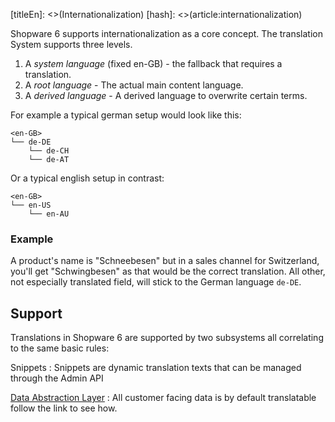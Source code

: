 [titleEn]: <>(Internationalization)
[hash]: <>(article:internationalization)

Shopware 6 supports internationalization as a core concept. The translation System supports three levels. 

1. A *system language* (fixed en-GB) - the fallback that requires a translation. 
2. A *root language*  - The actual main content language.
3. A *derived language*  - A derived language to overwrite certain terms.

For example a typical german setup would look like this:

```
<en-GB>
└── de-DE
    └── de-CH
    └── de-AT
```
Or a typical english setup in contrast:

```
<en-GB>
└── en-US
    └── en-AU
```
### Example

A product's name is "Schneebesen" but in a sales channel for Switzerland,
you'll get "Schwingbesen" as that would be the correct translation. All other,
not especially translated field, will stick to the German language `de-DE`.

## Support

Translations in Shopware 6 are supported by two subsystems all correlating to the same basic rules:

Snippets
 : Snippets are dynamic translation texts that can be managed through the Admin API
 
[Data Abstraction Layer](./20-data-abstraction-layer/__categoryInfo.md)
 : All customer facing data is by default translatable follow the link to see how.
 
 

